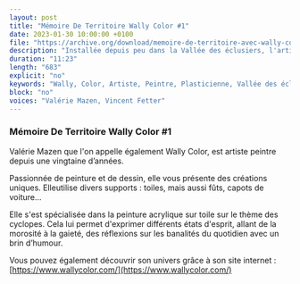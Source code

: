 ```yaml
---
layout: post
title: "Mémoire De Territoire Wally Color #1"
date: 2023-01-30 10:00:00 +0100
file: "https://archive.org/download/memoire-de-territoire-avec-wally-color-1/Me%CC%81moire%20de%20Territoire%20avec%20Wally%20Color%201.mp3"
description: "Installée depuis peu dans la Vallée des éclusiers, l'artiste Wally Color est venue discuter avec nous de son travail et de l'avenir qu'elle s'imagine dans la vallée.  Une artiste à découvrir."
duration: "11:23" 
length: "683"
explicit: "no" 
keywords: "Wally, Color, Artiste, Peintre, Plasticienne, Vallée des éclusiers,"
block: "no" 
voices: "Valérie Mazen, Vincent Fetter"
---
```

### Mémoire De Territoire Wally Color #1

Valérie Mazen que l'on appelle également Wally Color, est artiste peintre depuis une vingtaine d’années. 

Passionnée de peinture et de dessin, elle vous présente des créations uniques. Elleutilise divers supports : toiles, mais aussi fûts, capots de voiture… 

Elle s'est spécialisée dans la peinture acrylique sur toile sur le thème des cyclopes. Cela lui permet d'exprimer différents états d'esprit, allant de la morosité à la gaieté, des réflexions sur les banalités du quotidien avec un brin d’humour. 

Vous pouvez également découvrir son univers grâce à son site internet : [https://www.wallycolor.com/](https://www.wallycolor.com/)

            
                    